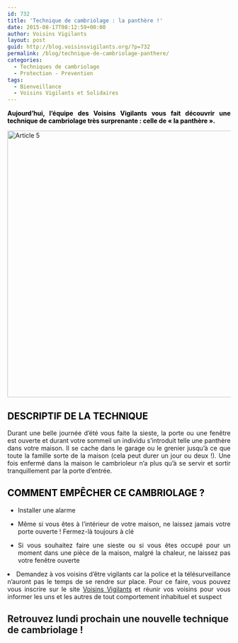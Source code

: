 ```yaml
---
id: 732
title: 'Technique de cambriolage : la panthère !'
date: 2015-08-17T08:12:59+00:00
author: Voisins Vigilants
layout: post
guid: http://blog.voisinsvigilants.org/?p=732
permalink: /blog/technique-de-cambriolage-panthere/
categories:
  - Techniques de cambriolage
  - Protection - Prevention
tags:
  - Bienveillance
  - Voisins Vigilants et Solidaires
---
```

<p style="text-align: justify;">
  <strong style="color: #000000;">Aujourd&rsquo;hui, l’équipe des Voisins Vigilants vous fait découvrir une technique de cambriolage très surprenante : celle de « la panthère ».</strong>
</p>

<p style="text-align: justify;">
  <a href="http://blog.voisinsvigilants.org/wp-content/uploads/2015/08/Article-5.png"><img class="aligncenter size-full wp-image-742" src="http://blog.voisinsvigilants.org/wp-content/uploads/2015/08/Article-5.png" alt="Article 5" width="1097" height="601" /></a>
</p>

<h2 style="text-align: justify;">
  <span style="color: #000000; background-color: #ffffff;"><strong>DESCRIPTIF DE LA TECHNIQUE</strong></span>
</h2>

<p style="text-align: justify;">
  Durant une belle journée d’été vous faite la sieste, la porte ou une fenêtre est ouverte et durant votre sommeil un individu s’introduit telle une panthère dans votre maison. Il se cache dans le garage ou le grenier jusqu’à ce que toute la famille sorte de la maison (cela peut durer un jour ou deux !). Une fois enfermé dans la maison le cambrioleur n’a plus qu’à se servir et sortir tranquillement par la porte d’entrée.
</p>

<h2 style="text-align: justify;">
  <strong><span style="color: #000000;">COMMENT EMPÊCHER CE CAMBRIOLAGE ?</span></strong>
</h2>

<ul style="text-align: justify;">
  <li>
    Installer une alarme
  </li>
</ul>

<ul style="text-align: justify;">
  <li>
    Même si vous êtes à l&rsquo;intérieur de votre maison, ne laissez jamais votre porte ouverte ! Fermez-là toujours à clé
  </li>
</ul>

<ul style="text-align: justify;">
  <li>
    Si vous souhaitez faire une sieste ou si vous êtes occupé pour un moment dans une pièce de la maison, malgré la chaleur, ne laissez pas votre fenêtre ouverte
  </li>
</ul>

<li style="text-align: justify;">
  Demandez à vos voisins d’être vigilants car la police et la télésurveillance n’auront pas le temps de se rendre sur place. Pour ce faire, vous pouvez vous inscrire sur le site <a href="http://www.voisinsvigilants.org">Voisins Vigilants</a> et réunir vos voisins pour vous informer les uns et les autres de tout comportement inhabituel et suspect
</li>

## **Retrouvez lundi prochain une nouvelle technique de cambriolage !**
